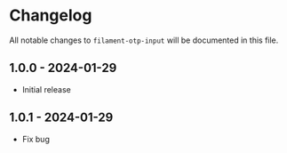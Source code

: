# Changelog

All notable changes to `filament-otp-input` will be documented in this file.

## 1.0.0 - 2024-01-29

- Initial release

## 1.0.1 - 2024-01-29

- Fix bug
